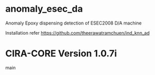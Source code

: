 # anomaly_esec_da
Anomaly Epoxy dispensing detection of ESEC2008 D/A machine <br/>

Installation refer https://github.com/theerawatramchuen/ind_knn_ad
# CIRA-CORE Version 1.0.7i
main

